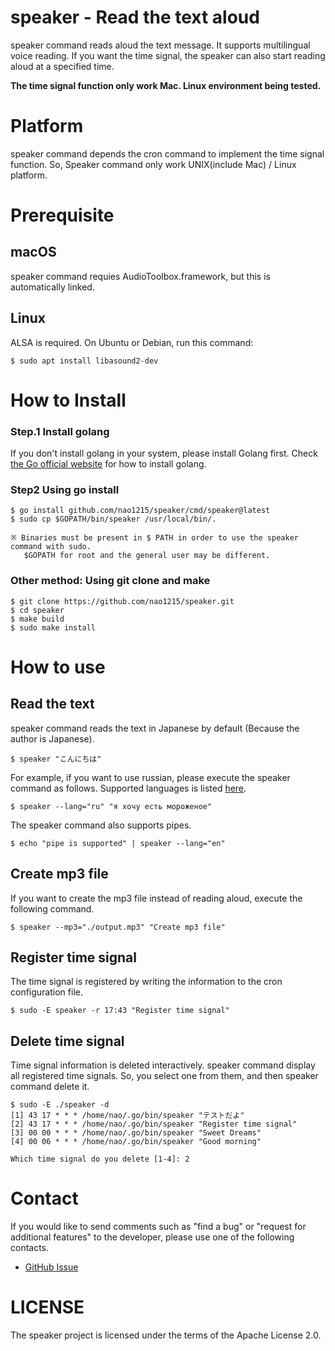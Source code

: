 # speaker - Read the text aloud
speaker command reads aloud the text message. It supports multilingual voice reading. If you want the time signal, the speaker can also start reading aloud at a specified time.  

**The time signal function only work Mac. Linux environment being tested.**

# Platform
speaker command depends the cron command to implement the time signal function. So, Speaker command only work UNIX(include Mac) / Linux platform.

# Prerequisite
## macOS
speaker command requies AudioToolbox.framework, but this is automatically linked.

## Linux
ALSA is required. On Ubuntu or Debian, run this command:
```
$ sudo apt install libasound2-dev
```

# How to Install
### Step.1 Install golang
If you don't install golang in your system, please install Golang first. Check [the Go official website](https://go.dev/doc/install) for how to install golang.

### Step2 Using go install
```
$ go install github.com/nao1215/speaker/cmd/speaker@latest
$ sudo cp $GOPATH/bin/speaker /usr/local/bin/.

※ Binaries must be present in $ PATH in order to use the speaker command with sudo.
   $GOPATH for root and the general user may be different.
```
### Other method: Using git clone and make

```
$ git clone https://github.com/nao1215/speaker.git
$ cd speaker
$ make build
$ sudo make install
```
# How to use
## Read the text
speaker command reads the text in Japanese by default (Because the author is Japanese). 
```
$ speaker "こんにちは"
```

For example, if you want to use russian, please execute the speaker command as follows. Supported languages is listed [here](./doc/SupportedLanguage.md).

```
$ speaker --lang="ru" "я хочу есть мороженое"
```
The speaker command also supports pipes.

```
$ echo "pipe is supported" | speaker --lang="en"
```

## Create mp3 file
If you want to create the mp3 file instead of reading aloud, execute the following command.
```
$ speaker --mp3="./output.mp3" "Create mp3 file"
```

## Register time signal
The time signal is registered by writing the information to the cron configuration file.
```
$ sudo -E speaker -r 17:43 "Register time signal"
```

## Delete time signal
Time signal information is deleted interactively. speaker command display all registered time signals. So, you select one from them, and then speaker command delete it.
```
$ sudo -E ./speaker -d
[1] 43 17 * * * /home/nao/.go/bin/speaker "テストだよ"
[2] 43 17 * * * /home/nao/.go/bin/speaker "Register time signal"
[3] 00 00 * * * /home/nao/.go/bin/speaker "Sweet Dreams"
[4] 00 06 * * * /home/nao/.go/bin/speaker "Good morning"

Which time signal do you delete [1-4]: 2
```

# Contact
If you would like to send comments such as "find a bug" or "request for additional features" to the developer, please use one of the following contacts.

- [GitHub Issue](https://github.com/nao1215/speaker/issues)

# LICENSE
The speaker project is licensed under the terms of the Apache License 2.0.